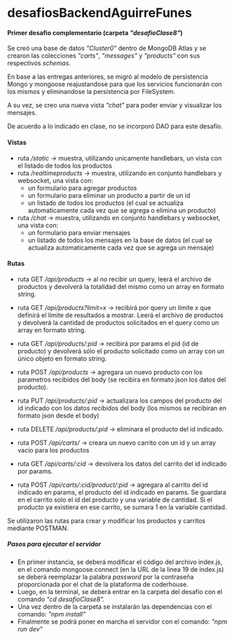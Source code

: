 # desafiosBackendAguirreFunes

#### Primer desafio complementario (carpeta _"desafioClase8"_)

Se creó una base de datos _"Cluster0"_ dentro de MongoDB Atlas y se crearon las colecciones _"carts"_, _"messages"_ y _"products"_ con sus respectivos _schemas_.

En base a las entregas anteriores, se migró al modelo de persistencia Mongo y mongoose reajustandose para que los servicios funcionarán con los mismos y eliminandose la persistencia por FileSystem.

A su vez, se creo una nueva vista _"chat"_ para poder enviar y visualizar los mensajes.

De acuerdo a lo indicado en clase, no se incorporó DAO para este desafío.

#### Vistas

- ruta _/static_ -> muestra, utilizando unicamente handlebars, un vista con el listado de todos los productos
- ruta _/realtimeproducts_ -> muestra, utilizando en conjunto handlebars y websocket, una vista con:
  - un formulario para agregar productos
  - un formulario para eliminar un producto a partir de un id
  - un listado de todos los productos (el cual se actualiza automaticamente cada vez que se agrega o elimina un producto)
- ruta _/chat_ -> muestra, utilizando en conjunto handlebars y websocket, una vista con:
  - un formulario para enviar mensajes
  - un listado de todos los mensajes en la base de datos (el cual se actualiza automaticamente cada vez que se agrega un mensaje)

#### Rutas

- ruta GET _/api/products_ -> al no recibir un query, leerá el archivo de productos y devolverá la totalidad del mismo como un array en formato string.
- ruta GET _/api/products?limit=x_ -> recibirá por query un límite _x_ que definirá el límite de resultados a mostrar. Leerá el archivo de productos y devolverá la cantidad de productos solicitados en el query como un array en formato string.
- ruta GET _/api/products/:pid_ -> recibirá por params el pid (id de producto) y devolverá sólo el producto solicitado como un array con un único objeto en formato string.
- ruta POST _/api/products_ -> agregara un nuevo producto con los parametros recibidos del body (se recibira en formato json los datos del producto).
- ruta PUT _/api/products/:pid_ -> actualizara los campos del producto del id indicado con los datos recibidos del body (los mismos se recibiran en formato json desde el body)
- ruta DELETE _/api/products/:pid_ -> eliminara el producto del id indicado.

- ruta POST _/api/carts/_ -> creara un nuevo carrito con un id y un array vacio para los productos
- ruta GET _/api/carts/:cid_ -> devolvera los datos del carrito del id indicado por params.
- ruta POST _/api/carts/:cid/product/:pid_ -> agregara al carrito del id indicado en params, el producto del id indicado en params. Se guardara en el carrito solo el id del producto y una variable de cantidad. Si el producto ya existiera en ese carrito, se sumara 1 en la variable cantidad.

Se utilizaron las rutas para crear y modificar los productos y carritos mediante POSTMAN.

##### Pasos para ejecutar el servidor

- En primer instancia, se deberá modificar el código del archivo index.js, en el comando mongoose.connect (en la URL de la linea 19 de index.js) se deberá reemplazar la palabra _password_ por la contraseña proporcionada por el chat de la plataforma de coderhouse.
- Luego, en la terminal, se deberá entrar en la carpeta del desafío con el comando _"cd desafioClase8"._
- Una vez dentro de la carpeta se instalarán las dependencias con el comando: _"npm install"_
- Finalmente se podrá poner en marcha el servidor con el comando: _"npm run dev"_
